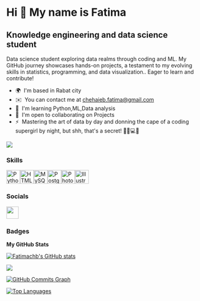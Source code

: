 Hi 👋 My name is Fatima
==========================

Knowledge engineering and data science student
----------------------------------------------

Data science student exploring data realms through coding and ML. My GitHub journey showcases hands-on projects, a testament to my evolving skills in statistics, programming, and data visualization.. Eager to learn and contribute!

* 🌍  I'm based in Rabat city
* ✉️  You can contact me at [chehaieb.fatima@gmail.com](mailto:chehaieb.fatima@gmail.com)
* 🧠  I'm learning Python,ML,Data analysis
* 🤝  I'm open to collaborating on Projects
* ⚡  Mastering the art of data by day and donning the cape of a coding supergirl by night, but shh, that's a secret! 🕵️‍♀️💻✨

<a href="https://www.github.com/Fatimachb" target="_blank" rel="noreferrer"><img
src="https://img.shields.io/github/followers/Fatimachb?logo=github&style=for-the-badge&color=0891b2&labelColor=1c1917" /></a>

### Skills


<p align="left">
<a href="https://www.python.org/" target="_blank" rel="noreferrer"><img src="https://raw.githubusercontent.com/danielcranney/readme-generator/main/public/icons/skills/python-colored.svg" width="36" height="36" alt="Python" /></a><a href="https://developer.mozilla.org/en-US/docs/Glossary/HTML5" target="_blank" rel="noreferrer"><img src="https://raw.githubusercontent.com/danielcranney/readme-generator/main/public/icons/skills/html5-colored.svg" width="36" height="36" alt="HTML5" /></a><a href="https://www.mysql.com/" target="_blank" rel="noreferrer"><img src="https://raw.githubusercontent.com/danielcranney/readme-generator/main/public/icons/skills/mysql-colored.svg" width="36" height="36" alt="MySQL" /></a><a href="https://www.postgresql.org/" target="_blank" rel="noreferrer"><img src="https://raw.githubusercontent.com/danielcranney/readme-generator/main/public/icons/skills/postgresql-colored.svg" width="36" height="36" alt="PostgreSQL" /></a><a href="https://www.adobe.com/uk/products/photoshop.html" target="_blank" rel="noreferrer"><img src="https://raw.githubusercontent.com/danielcranney/readme-generator/main/public/icons/skills/photoshop-colored.svg" width="36" height="36" alt="Photoshop" /></a><a href="https://www.adobe.com/uk/products/illustrator.html" target="_blank" rel="noreferrer"><img src="https://raw.githubusercontent.com/danielcranney/readme-generator/main/public/icons/skills/illustrator-colored.svg" width="36" height="36" alt="Illustrator" /></a>
</p>


### Socials

<p align="left"> <a href="https://www.github.com/Fatimachb" target="_blank" rel="noreferrer"> <picture> <source media="(prefers-color-scheme: dark)" srcset="https://raw.githubusercontent.com/danielcranney/readme-generator/main/public/icons/socials/github-dark.svg" /> <source media="(prefers-color-scheme: light)" srcset="https://raw.githubusercontent.com/danielcranney/readme-generator/main/public/icons/socials/github.svg" /> <img src="https://raw.githubusercontent.com/danielcranney/readme-generator/main/public/icons/socials/github.svg" width="32" height="32" /> </picture> </a></p>

### Badges

<b>My GitHub Stats</b>

<a href="http://www.github.com/Fatimachb"><img src="https://github-readme-stats.vercel.app/api?username=Fatimachb&show_icons=true&hide=&count_private=true&title_color=0891b2&text_color=ffffff&icon_color=0891b2&bg_color=1c1917&hide_border=true&show_icons=true" alt="Fatimachb's GitHub stats" /></a>

<a href="http://www.github.com/Fatimachb"><img src="https://github-readme-streak-stats.herokuapp.com/?user=Fatimachb&stroke=ffffff&background=1c1917&ring=0891b2&fire=0891b2&currStreakNum=ffffff&currStreakLabel=0891b2&sideNums=ffffff&sideLabels=ffffff&dates=ffffff&hide_border=true" /></a>

<a href="http://www.github.com/Fatimachb"><img src="https://github-readme-activity-graph.cyclic.app/graph?username=Fatimachb&bg_color=1c1917&color=ffffff&line=0891b2&point=ffffff&area_color=1c1917&area=true&hide_border=true&custom_title=GitHub%20Commits%20Graph" alt="GitHub Commits Graph" /></a>

<a href="https://github.com/Fatimachb" align="left"><img src="https://github-readme-stats.vercel.app/api/top-langs/?username=Fatimachb&langs_count=10&title_color=0891b2&text_color=ffffff&icon_color=0891b2&bg_color=1c1917&hide_border=true&locale=en&custom_title=Top%20%Languages" alt="Top Languages" /></a>
